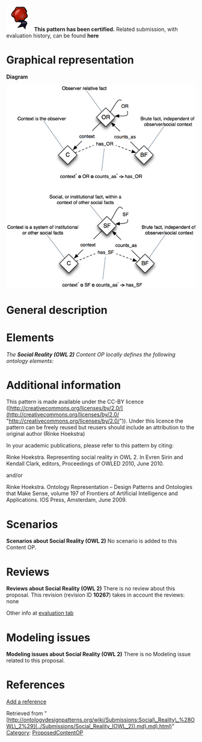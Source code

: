 [![](../images/thumb/b/b5/Certified.png/70px-Certified.png)](../Image/Certified.png "Certified.png") __This pattern has been certified.__
Related submission, with evaluation history, can be found __here__





#  Graphical representation


__Diagram__




[![Image:Relative-facts.png](../images/2/2a/Relative-facts.png)](../Image/Relative-facts.png "Image:Relative-facts.png")




#  General description


  




#  Elements


_The __Social Reality (OWL 2)__ Content OP locally defines the following ontology elements:_



#  Additional information


This pattern is made available under the CC-BY licence ([http://creativecommons.org/licenses/by/2.0/](http://creativecommons.org/licenses/by/2.0/ "http://creativecommons.org/licenses/by/2.0/")). Under this licence the pattern can be freely reused but reusers should include an attribution to the original author (Rinke Hoekstra)


In your academic publications, please refer to this pattern by citing: 


Rinke Hoekstra. Representing social reality in OWL 2. In Evren Sirin and Kendall Clark, editors, Proceedings of OWLED 2010, June 2010.


and/or


Rinke Hoekstra. Ontology Representation – Design Patterns and Ontologies that Make Sense, volume 197 of Frontiers of Artificial Intelligence and Applications. IOS Press, Amsterdam, June 2009.



#  Scenarios



__Scenarios about Social Reality (OWL 2)__
No scenario is added to this Content OP.




#  Reviews



__Reviews about Social Reality (OWL 2)__
There is no review about this proposal.
This revision (revision ID __10267__) takes in account the reviews: none


Other info at [evaluation tab](http://ontologydesignpatterns.org/wiki/index.php?title=Submissions:Social_Reality_%28OWL_2%29&action=evaluation "http://ontologydesignpatterns.org/wiki/index.php?title=Submissions:Social_Reality_%28OWL_2%29&action=evaluation")




  




#  Modeling issues



__Modeling issues about Social Reality (OWL 2)__
There is no Modeling issue related to this proposal.




  




#  References


[Add a reference](index.php@title=Odp%253AAdd_reference&subject=Submissions%253ASocial+Reality+(OWL+2).html "http://ontologydesignpatterns.org/wiki/index.php?title=Odp:Add_reference&subject=Submissions%3ASocial+Reality+%28OWL+2%29")


  






Retrieved from "[http://ontologydesignpatterns.org/wiki/Submissions:Social\_Reality\_%28OWL\_2%29](../Submissions/Social_Reality_(OWL_2)).md).md).html)"
 [Category](http://ontologydesignpatterns.org/wiki/Special:Categories "Special:Categories"): [ProposedContentOP](../Category/ProposedContentOP "Category:ProposedContentOP")